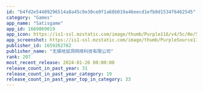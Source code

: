 ```yaml
---
id: "b4fd2e54409296514a8a45c0e30ce0f1a68b019a46eecd1efb0d1534f6462545"
category: "Games"
app_name: "Satisgame"
app_id: 1669869019
app_icon: https://is1-ssl.mzstatic.com/image/thumb/Purple116/v4/5c/0e/54/5c0e54e9-a981-7152-856c-1f98eaf8de84/AppIcon-0-0-1x_U007emarketing-0-7-0-85-220.png/1024x1024bb.png
app_screenshot: https://is1-ssl.mzstatic.com/image/thumb/PurpleSource116/v4/c5/34/60/c53460ce-e39b-a457-97ad-f6ef76e44801/a1d8d8d8-89a7-4021-9285-4226a176daca_1.jpg/1284x2778bb.png
publisher_id: 1659262782
publisher_name: "无锡地鼠洞网络科技有限公司"
rank: 207
most_recent_release: 2024-01-26 00:00:00
release_count_in_past_year: 31
release_count_in_past_year_category: 19
release_count_in_past_year_top_in_category: 33
---
```


